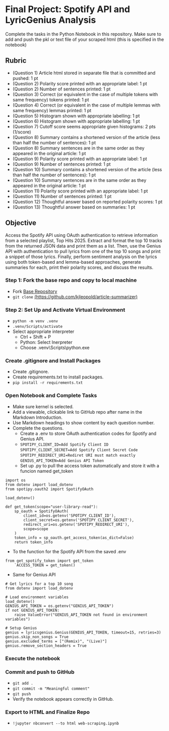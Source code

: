 # Final Project: Spotify API and LyricGenius Analysis

Complete the tasks in the Python Notebook in this repository.
Make sure to add and push the pkl or text file of your scraped html (this is specified in the notebook)

## Rubric

* (Question 1) Article html stored in separate file that is committed and pushed: 1 pt
* (Question 2) Polarity score printed with an appropriate label: 1 pt
* (Question 2) Number of sentences printed: 1 pt
* (Question 3) Correct (or equivalent in the case of multiple tokens with same frequency) tokens printed: 1 pt
* (Question 4) Correct (or equivalent in the case of multiple lemmas with same frequency) lemmas printed: 1 pt
* (Question 5) Histogram shown with appropriate labelling: 1 pt
* (Question 6) Histogram shown with appropriate labelling: 1 pt
* (Question 7) Cutoff score seems appropriate given histograms: 2 pts (1/score)
* (Question 8) Summary contains a shortened version of the article (less than half the number of sentences): 1 pt
* (Question 8) Summary sentences are in the same order as they appeared in the original article: 1 pt
* (Question 9) Polarity score printed with an appropriate label: 1 pt
* (Question 9) Number of sentences printed: 1 pt
* (Question 10) Summary contains a shortened version of the article (less than half the number of sentences): 1 pt
* (Question 10) Summary sentences are in the same order as they appeared in the original article: 1 pt
* (Question 11) Polarity score printed with an appropriate label: 1 pt
* (Question 11) Number of sentences printed: 1 pt
* (Question 12) Thoughtful answer based on reported polarity scores: 1 pt
* (Question 13) Thoughtful answer based on summaries: 1 pt

## Objective
Access the Spotify API using OAuth authentication to retrieve information from a selected playlist, Top Hits 2025. Extract and format the top 10 tracks from the returned JSON data and print them as a list. Then, use the Genius API with authentication to pull lyrics from one of the top 10 songs and print a snippet of those lyrics. Finally, perform sentiment analysis on the lyrics using both token-based and lemma-based approaches, generate summaries for each, print their polarity scores, and discuss the results.

### Step 1: Fork the base repo and copy to local machine
* Fork [Base Repository](https://github.com/wmnlp-materials/article-summarizer)
* `git clone` [(https://github.com/kjleopold/article-summarizer)](https://github.com/kjleopold/article-summarizer)

### Step 2: Set Up and Activate Virtual Environment
* `python -m venv .venv`
* `.venv/Scripts/activate`
* Select appropriate interpreter
    - Ctrl + Shift + P
    - Python: Select Inerpreter
    - Choose .venv\Scripts\python.exe

### Create .gitignore and Install Packages
* Create .gitignore.
* Create requirements.txt to install packages.
* `pip install -r requirements.txt`

### Open Notebook and Complete Tasks
* Make sure kernel is selected.
* Add a viewable, clickable link to GitHub repo after name in the Markdown Introduction.
* Use Markdown headings to show content by each question number.
* Complete the questions.
  * Create a .env to store OAuth authentication codes for Spotify and Genius API.
  * `SPOTIPY_CLIENT_ID=Add Spotify Client ID`
  `SPOTIPY_CLIENT_SECRET=Add Spotify Client Secret Code`
  `SPOTIPY_REDIRECT_URI=Rediret URI must match exactly`
  `GENIUS_API_TOKEN=Add Genius API Token`
  * Set up .py to pull the access token automatically and store it with a funcion named get_token  
```
import os
from dotenv import load_dotenv
from spotipy.oauth2 import SpotifyOAuth

load_dotenv()

def get_token(scope="user-library-read"):
    sp_oauth = SpotifyOAuth(
        client_id=os.getenv('SPOTIPY_CLIENT_ID'),
        client_secret=os.getenv('SPOTIPY_CLIENT_SECRET'),
        redirect_uri=os.getenv('SPOTIPY_REDIRECT_URI'),
        scope=scope
    )
    token_info = sp_oauth.get_access_token(as_dict=False)
    return token_info
```

  * To the function for the Spotify API from the saved .env
```
from get_spotify_token import get_token
    `ACCESS_TOKEN = get_token()
```

  * Same for Genius API
```
# Get lyrics for a top 10 song
from dotenv import load_dotenv

# Load environment variables
load_dotenv()
GENIUS_API_TOKEN = os.getenv("GENIUS_API_TOKEN")
if not GENIUS_API_TOKEN:
    raise ValueError("GENIUS_API_TOKEN not found in environment variables")

# Setup Genius
genius = lyricsgenius.Genius(GENIUS_API_TOKEN, timeout=15, retries=3)
genius.skip_non_songs = True
genius.excluded_terms = ["(Remix)", "(Live)"]
genius.remove_section_headers = True
```

### Execute the notebook

### Commit and push to GitHub
* `git add .`
* `git commit -m "Meaningful comment"`
* `git push`
* Verify the notebook appears correctly in GitHub.

### Export to HTML and Finalize Repo
* `!jupyter nbconvert --to html web-scraping.ipynb`
